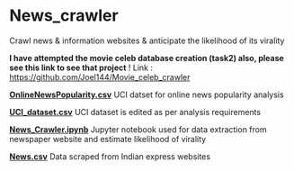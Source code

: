 # News_crawler
Crawl news &amp; information websites &amp; anticipate the likelihood of its virality

**I have attempted the movie celeb database creation (task2) also, please see this link to see that project**
! Link : https://github.com/Joel144/Movie_celeb_crawler

[**OnlineNewsPopularity.csv**](https://github.com/Joel144/News_crawler/blob/master/OnlineNewsPopularity.csv)  UCI datset for online news popularity analysis

[**UCI_dataset.csv**](https://github.com/Joel144/News_crawler/blob/master/UCI_dataset.csv)  UCI dataset is edited as per analysis requirements

[**News_Crawler.ipynb**](https://github.com/Joel144/News_crawler/blob/master/News_Crawler.ipynb)  Jupyter notebook used for data extraction from newspaper website and estimate likelihood of virality

[**News.csv**](https://github.com/Joel144/News_crawler/blob/master/News.csv)  Data scraped from Indian express websites
